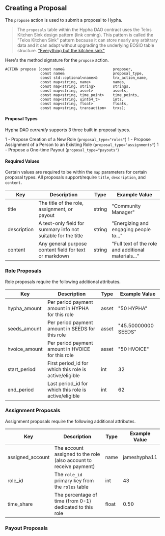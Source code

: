 
## Creating a Proposal
The ```propose``` action is used to submit a proposal to Hypha. 

> The ```proposals``` table within the Hypha DAO contract uses the Telos Kitchen Sink design pattern (link coming). This pattern is called the "Telos Kitchen Sink" pattern because it can store nearly any arbitrary data and it can adapt without upgrading the underlying EOSIO table structure.  ["Everything but the kitchen sink"](https://idioms.thefreedictionary.com/everything+but+the+kitchen+sink)

Here's the method signature for the ```propose``` action.
```
ACTION propose (const name&                		 proposer, 
                const name&                      proposal_type,
                const std::optional<name>&       trx_action_name,
                const map<string, name> 		 names,
                const map<string, string>        strings,
                const map<string, asset>         assets,
                const map<string, time_point>    time_points,
                const map<string, uint64_t>      ints,
                const map<string, float>         floats,
                const map<string, transaction>   trxs);

```

#### Proposal Types
Hypha DAO *currently* supports 3 three built in proposal types.

1 - Propose Creation of a New Role  (```proposal_type="roles"```)
1 - Propose Assignment of a Person to an Existing Role  (```proposal_type="assignments"```)
1 - Propose a One-time Payout  (```proposal_type="payouts"```)

#### Required Values
Certain values are required to be within the ```map``` parameters for certain proposal types.   All proposals support/require ```title```, ```description```, and ```content```.  

Key         | Description                                                   | Type      | Example Value
----------- | ------------------------------------------------------------- | --------- | ------------------
title       | The title of the role, assignment, or payout                  | string    | "Community Manager"
description | A text-only field for summary info not suitable for the title | string    | "Energizing and engaging people to..."
content     | Any general purpose content field for text or markdown        | string    | "Full text of the role and additional materials..."


### Role Proposals
Role proposals require the following additional attributes.

Key             | Description                                               | Type      | Example Value
--------------- | ----------------------------------------------------------| --------- | ------------------
hypha_amount    | Per period payment amount in HYPHA for this role          | asset     | "50 HYPHA"
seeds_amount    | Per period payment amount in SEEDS for this role          | asset     | "45.50000000 SEEDS"
hvoice_amount   | Per period payment amount in HVOICE for this role         | asset     | "50 HVOICE"
start_period    | First period_id for which this role is active/eligible    | int       | 32
end_period      | Last period_id for which this role is active/eligible     | int       | 62

### Assignment Proposals
Assignment proposals require the following additional attributes.

Key                 | Description                                                           | Type      | Example Value
------------------- | ----------------------------------------------------------------------| --------- | ------------------
assigned_account    | The account assigned to the role (also account to receive payment)          | name     | jameshypha11
role_id    | The ```role_id``` primary key from the ```roles``` table          | int     | 43
time_share  | The percentage of time (from 0-1) dedicated to this role  | float | 0.50

### Payout Proposals